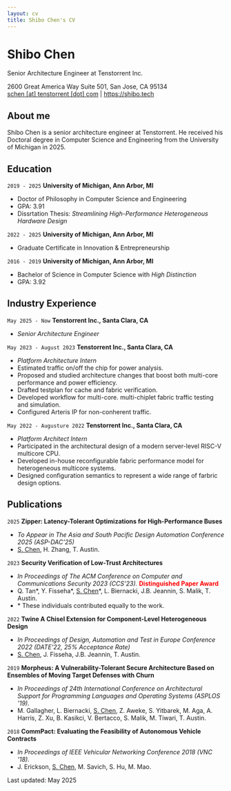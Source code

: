 ```yaml
---
layout: cv
title: Shibo Chen's CV
---
```

# Shibo Chen
Senior Architecture Engineer at Tenstorrent Inc.
<div id="webaddress">2600 Great America Way Suite 501, San Jose, CA 95134
</div>
<div id="webaddress">
<a href="schen@tenstorrent.com">schen [at] tenstorrent [dot] com</a>
| <a href="https://shibo.tech">https://shibo.tech</a>
</div>


## About me

Shibo Chen is a senior architecture engineer at Tenstorrent. He received his Doctoral degree in Computer Science and Engineering from the University of Michigan in 2025.


## Education
`2019 - 2025`
__University of Michigan, Ann Arbor, MI__  
- Doctor of Philosophy in Computer Science and Engineering
- GPA: 3.91
- Dissrtation Thesis: *Streamlining High-Performance Heterogeneous Hardware Design*

`2022 - 2025`
__University of Michigan, Ann Arbor, MI__
- Graduate Certificate in Innovation & Entrepreneurship

`2016 - 2019`
__University of Michigan, Ann Arbor, MI__  
- Bachelor of Science in Computer Science with *High Distinction*
- GPA: 3.92

<!-- `1667 - death`
__Trinity College, Cambridge__

- Fellow -->
## Industry Experience
`May 2025 - Now`
__Tenstorrent Inc., Santa Clara, CA__
- *Senior Architecture Engineer*

`May 2023 - August 2023`
__Tenstorrent Inc., Santa Clara, CA__
- *Platform Architecture Intern*
- Estimated traffic on/off the chip for power analysis.
- Proposed and studied architecture changes that boost both multi-core performance and power efficiency.
- Drafted testplan for cache and fabric verification.
- Developed workflow for multi-core. multi-chiplet fabric traffic testing and simulation.
- Configured Arteris IP for non-conherent traffic.

`May 2022 - Augusture 2022`
__Tenstorrent Inc., Santa Clara, CA__
- *Platform Architect Intern*
- Participated in the architectural design of a modern server-level RISC-V multicore CPU.
- Developed in-house reconfigurable fabric performance model for heterogeneous multicore systems.
- Designed configuration semantics to represent a wide range of farbric design options.

## Publications
`2025`
__Zipper: Latency-Tolerant Optimizations for High-Performance Buses__
- *To Appear in The Asia and South Pacific Design Automation Conference 2025 (ASP-DAC'25)*
- <u>S. Chen</u>, H. Zhang, T. Austin.

`2023`
__Security Verification of Low-Trust Architectures__
- *In Proceedings of The ACM Conference on Computer and Communications Security 2023 (CCS'23).* <span style="color:red">**Distinguished Paper Award**</span>
- Q. Tan\*, Y. Fisseha\*, <u>S. Chen</u>\*, L. Biernacki, J.B. Jeannin, S. Malik, T. Austin.
- \* These individuals contributed equally to the work.

`2022`
__Twine A Chisel Extension for Component-Level Heterogeneous Design__
- *In Proceedings of Design, Automation and Test in Europe Conference 2022 (DATE'22, 25% Acceptance Rate)*
- <u>S. Chen</u>, J. Fisseha, J.B. Jeannin, T. Austin. 

`2019`
__Morpheus: A Vulnerability-Tolerant Secure Architecture Based on Ensembles of Moving Target Defenses with Churn__
- *In Proceedings of 24th International Conference on Architectural Support for Programming Languages and Operating Systems (ASPLOS '19).*
- M. Gallagher, L. Biernacki, <u>S. Chen</u>, Z. Aweke, S. Yitbarek, M. Aga, A. Harris, Z. Xu, B. Kasikci, V. Bertacco, S. Malik, M.
Tiwari, T. Austin. 
  
`2018`
__CommPact: Evaluating the Feasibility of Autonomous Vehicle Contracts__
- *In Proceedings of IEEE Vehicular Networking Conference 2018 (VNC '18).*
- J. Erickson, <u>S. Chen</u>, M. Savich, S. Hu, M. Mao.

<!-- ### Footer -->

Last updated: May 2025
